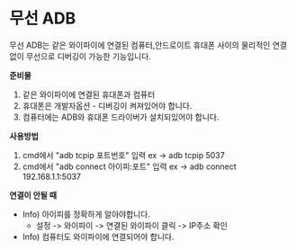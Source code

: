 # 무선 ADB
무선 ADB는 같은 와이파이에 연결된 컴퓨터,안드로이트 휴대폰 사이의 물리적인 연결없이 무선으로 디버깅이 가능한 기능입니다.

**준비물**
1. 같은 와이파이에 연결된 휴대폰과 컴퓨터
2. 휴대폰은 개발자옵션 - 디버깅이 켜져있어야 합니다.
3. 컴퓨터에는 ADB와 휴대폰 드라이버가 설치되있어야 합니다.

**사용방법**
1. cmd에서 "adb tcpip 포트번호" 입력 ex -> adb tcpip 5037
2. cmd에서 "adb connect 아이피:포트" 입력 ex -> adb connect 192.168.1.1:5037

**연결이 안될 때**  
- Info) 아이피를 정확하게 알아야합니다.  
    - 설정 -> 와이파이 -> 연결된 와이파이 클릭 -> IP주소 확인  
- Info) 컴퓨터도 와이파이에 연결되어야 합니다.  
